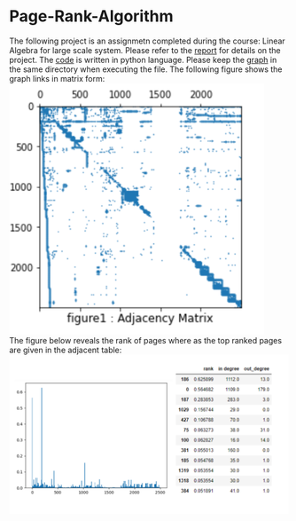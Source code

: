 # Page-Rank-Algorithm
The following project is an assignmetn completed during the course: Linear Algebra for large scale system. Please refer to the [report](/281654.pdf) for details on the project.
The [code](/eig_S281654) is written in python language. Please keep the [graph](/graph.txt) in the same directory when executing the file.
The following figure shows the graph links in matrix form:   
![](images/graph.png)     
The figure below reveals the rank of pages where as the top ranked pages are given in the adjacent table:    
![](images/rank.png)
